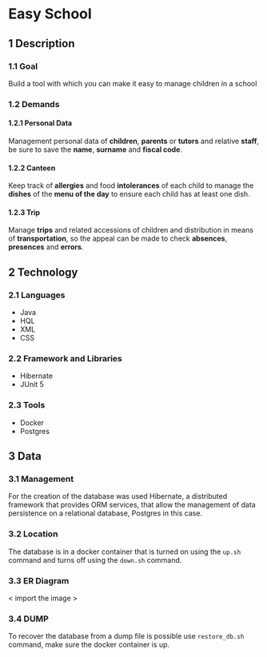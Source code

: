 # Easy School #  
## 1 Description ##  
### 1.1 Goal ###  
 Build a tool with which you can make it easy to manage children in a school  
### 1.2 Demands ###  
#### 1.2.1 Personal Data ####  
 Management personal data of **children**, **parents** or **tutors** and relative **staff**, be sure to save the **name**, **surname** and **fiscal code**.  
#### 1.2.2 Canteen ####  
 Keep track of **allergies** and food **intolerances** of each child to manage the **dishes** of the **menu of the day** to ensure each child has at least one dish.  
#### 1.2.3 Trip ####  
 Manage **trips** and related accessions of children and distribution in means of **transportation**, so the appeal can be made to check **absences**, **presences** and **errors**.  
## 2 Technology ##  
### 2.1 Languages ###  
- Java  
- HQL  
- XML  
- CSS  
### 2.2 Framework and Libraries ###  
- Hibernate  
- JUnit 5  
### 2.3 Tools ###  
- Docker  
- Postgres  
## 3 Data ##
### 3.1 Management ###  
For the creation of the database was used Hibernate, 
a distributed framework that provides ORM services, 
that allow the management of data persistence on a relational database, Postgres in this case.  
### 3.2 Location ###  
The database is in a docker container that is turned on using the `up.sh` 
command and turns off using the `down.sh` command.  
### 3.3 ER Diagram ###  
< import the image >  
### 3.4 DUMP ###  
To recover the database from a dump file is possible use `restore_db.sh` command, 
make sure the docker container is up.  
